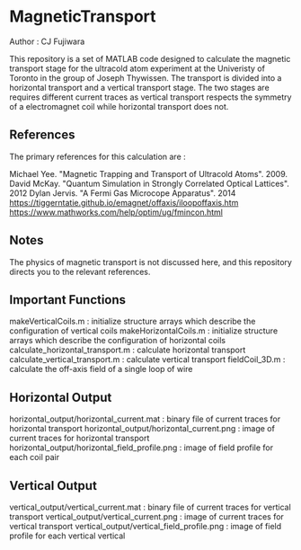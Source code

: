 # MagneticTransport
Author : CJ Fujiwara

This repository is a set of MATLAB code designed to calculate the magnetic transport stage for the ultracold atom experiment at the Univeristy of Toronto in the group of Joseph Thywissen.  The transport is divided into a horizontal transport and a vertical transport stage.  The two stages are requires different current traces as vertical transport respects the symmetry of a electromagnet coil while horizontal transport does not.

## References
The primary references for this calculation are :

Michael Yee. "Magnetic Trapping and Transport of Ultracold Atoms". 2009.
David McKay. "Quantum Simulation in Strongly Correlated Optical Lattices". 2012
Dylan Jervis. "A Fermi Gas Microcope Apparatus". 2014
https://tiggerntatie.github.io/emagnet/offaxis/iloopoffaxis.htm
https://www.mathworks.com/help/optim/ug/fmincon.html

## Notes
The physics of magnetic transport is not discussed here, and this repository directs you to the relevant references.

## Important Functions
makeVerticalCoils.m                            : initialize structure arrays which describe the configuration of vertical coils
makeHorizontalCoils.m                          : initialize structure arrays which describe the configuration of horizontal coils
calculate_horizontal_transport.m               : calculate horizontal transport
calculate_vertical_transport.m                 : calculate vertical transport
fieldCoil_3D.m                                 : calculate the off-axis field of a single loop of wire

## Horizontal Output
horizontal_output/horizontal_current.mat       : binary file of current traces for horizontal transport
horizontal_output/horizontal_current.png       : image of current traces for horizontal transport
horizontal_output/horizontal_field_profile.png : image of field profile for each coil pair

## Vertical Output
vertical_output/vertical_current.mat            : binary file of current traces for vertical transport
vertical_output/vertical_current.png            : image of current traces for vertical transport
vertical_output/vertical_field_profile.png      : image of field profile for each vertical vertical

